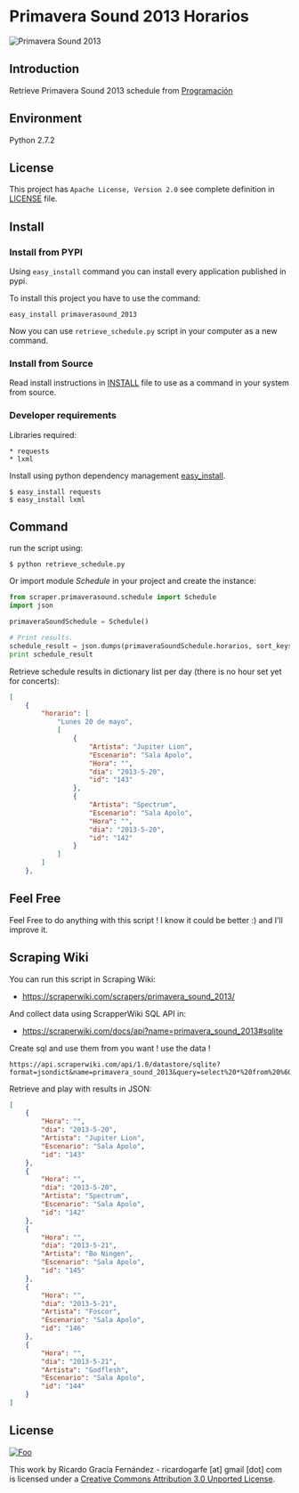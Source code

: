 # Primavera Sound 2013 Horarios
![Primavera Sound 2013](http://primaverasound.com/ps/images/320x310_psbcn.jpg)
## Introduction

Retrieve Primavera Sound 2013 schedule from [Programación](http://www.primaverasound.es/programacion)

## Environment

Python 2.7.2

## License

This project has ``Apache License, Version 2.0`` see complete definition in [LICENSE](https://raw.github.com/ricardogarfe/primaverasound/master/LICENSE) file.

## Install

### Install from PYPI

Using `easy_install` command you can install every application published in pypi.

To install this project you have to use the command:

```shell
easy_install primaverasound_2013
```

Now you can use `retrieve_schedule.py` script in your computer as a new command.

### Install from Source

Read install instructions in [INSTALL](https://github.com/ricardogarfe/primaverasound/blob/master/INSTALL.md) file to use as a command in your system from source.

### Developer requirements

Libraries required:

    * requests
    * lxml
    
Install using python dependency management [easy_install](http://peak.telecommunity.com/DevCenter/EasyInstall).
```shell
$ easy_install requests
$ easy_install lxml
```
## Command

run the script using:
```shell
$ python retrieve_schedule.py
```

Or import module *Schedule* in your project and create the instance:
```python
from scraper.primaverasound.schedule import Schedule
import json

primaveraSoundSchedule = Schedule()

# Print results.
schedule_result = json.dumps(primaveraSoundSchedule.horarios, sort_keys=True, indent=4)
print schedule_result
```

Retrieve schedule results in dictionary list per day (there is no hour set yet for concerts):
```json
[
    {
        "horario": [
            "Lunes 20 de mayo", 
            [
                {
                    "Artista": "Jupiter Lion", 
                    "Escenario": "Sala Apolo", 
                    "Hora": "", 
                    "dia": "2013-5-20", 
                    "id": "143"
                }, 
                {
                    "Artista": "Spectrum", 
                    "Escenario": "Sala Apolo", 
                    "Hora": "", 
                    "dia": "2013-5-20", 
                    "id": "142"
                }
            ]
        ]
    }, 
```

## Feel Free

Feel Free to do anything with this script ! I know it could be better :) and I'll improve it.

## Scraping Wiki

You can run this script in Scraping Wiki:

* https://scraperwiki.com/scrapers/primavera_sound_2013/

And collect data using ScrapperWiki SQL API in:

* https://scraperwiki.com/docs/api?name=primavera_sound_2013#sqlite

Create sql and use them from you want ! use the data !

```url
https://api.scraperwiki.com/api/1.0/datastore/sqlite?format=jsondict&name=primavera_sound_2013&query=select%20*%20from%20%60swdata%60%20limit%205
```

Retrieve and play with results in JSON:

```json
[
    {
        "Hora": "",
        "dia": "2013-5-20",
        "Artista": "Jupiter Lion",
        "Escenario": "Sala Apolo",
        "id": "143"
    },
    {
        "Hora": "",
        "dia": "2013-5-20",
        "Artista": "Spectrum",
        "Escenario": "Sala Apolo",
        "id": "142"
    },
    {
        "Hora": "",
        "dia": "2013-5-21",
        "Artista": "Bo Ningen",
        "Escenario": "Sala Apolo",
        "id": "145"
    },
    {
        "Hora": "",
        "dia": "2013-5-21",
        "Artista": "Foscor",
        "Escenario": "Sala Apolo",
        "id": "146"
    },
    {
        "Hora": "",
        "dia": "2013-5-21",
        "Artista": "Godflesh",
        "Escenario": "Sala Apolo",
        "id": "144"
    }
]
```
## License

<a href="http://creativecommons.org/licenses/by/3.0/" rel="Creative Commons Attribution 3.0">![Foo](http://i.creativecommons.org/l/by/3.0/88x31.png)</a>

This work by Ricardo Gracía Fernández - ricardogarfe [at] gmail [dot] com is licensed under a [Creative Commons Attribution 3.0 Unported License](http://creativecommons.org/licenses/by/3.0/).

